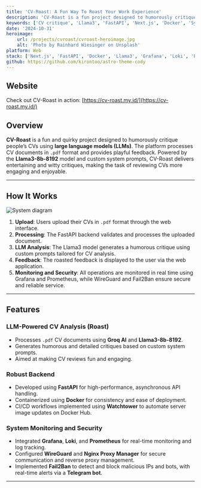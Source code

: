 ```yaml
---
title: 'CV-Roast: A Fun Way To Roast Your Work Experience'
description: 'CV-Roast is a fun project designed to humorously critique people’s CVs using a large language model (Llama3-8b-8192).'
keywords: ['CV critique', 'Llama3', 'FastAPI', 'Next.js', 'Docker', 'System Monitoring']
date: '2024-10-31'
heroimage:
    url: /projects/cvroast/cvroast-heroimage.jpg
    alt: 'Photo by Rainhard Wiesinger on Unsplash'
platform: Web
stack: ['Next.js', 'FastAPI', 'Docker', 'Llama3', 'Grafana', 'Loki', 'Prometheus', 'WireGuard', 'Portainer']
github: https://github.com/kirontoo/astro-theme-cody
---
```

## Website

Check out CV-Roast in action:
[https://cv-roast.my.id/](https://cv-roast.my.id/)

## Overview

**CV-Roast** is a fun and quirky project designed to humorously critique people’s CVs using **large language models (LLMs)**. The platform processes CV documents in `.pdf` format and provides playful feedback. Powered by the **Llama3-8b-8192** model and custom system prompts, CV-Roast delivers entertaining and witty critiques, making the task of reviewing CVs more engaging and enjoyable.

---

## How It Works

![System diagram](/projects/cvroast/system-diagram.png)

1. **Upload**: Users upload their CVs in `.pdf` format through the web interface.
2. **Processing**: The FastAPI backend validates and processes the uploaded document.
3. **LLM Analysis**: The Llama3 model generates a humorous critique using custom prompts tailored for CV analysis.
4. **Feedback**: The roasted feedback is displayed to the user via the web application.
5. **Monitoring and Security**: All operations are monitored in real time using Grafana and Prometheus, while WireGuard and Fail2Ban ensure secure and reliable service.
---

## Features

### LLM-Powered CV Analysis (Roast)
- Processes `.pdf` CV documents using **Groq AI** and **Llama3-8b-8192**.
- Generates humorous and detailed critiques based on custom system prompts.
- Aimed at making CV reviews fun and engaging.

### Robust Backend
- Developed using **FastAPI** for high-performance, asynchronous API handling.
- Containerized using **Docker** for consistency and ease of deployment.
- CI/CD workflows implemented using **Watchtower** to automate server image updates on Docker Hub.

### System Monitoring and Security
- Integrated **Grafana**, **Loki**, and **Prometheus** for real-time monitoring and log tracking.
- Configured **WireGuard** and **Nginx Proxy Manager** for secure communication and reverse proxy management.
- Implemented **Fail2Ban** to detect and block malicious IPs and bots, with real-time alerts via a **Telegram bot**.

---

